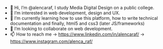 - 👋 Hi, I’m @alencaraf, I study Media Digital Design on a public college.
- 👀 I’m interested in web development, design and UX.
- 🌱 I’m currently learning how to use this platform, how to write technical documentation and  finally, html5 and css3 (later JS/frameworks)
- 💞️ I’m looking to collaborate on web development.
- 📫 How to reach me -> https://www.linkedin.com/in/alencaraf/
                    -> https://www.instagram.com/alenca_raf/

<!---
alencaraf/alencaraf is a ✨ special ✨ repository because its `README.md` (this file) appears on your GitHub profile.
You can click the Preview link to take a look at your changes.
--->
